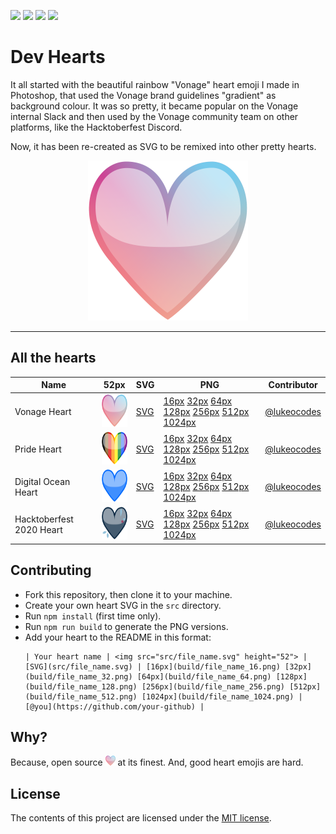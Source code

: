![](https://img.shields.io/badge/main-not%20master-green)
![](https://img.shields.io/badge/made%20with-%E2%9D%A4-d687b6)
![](https://img.shields.io/github/contributors/lukeocodes/vonage-heart)
![](https://img.shields.io/github/issues/lukeocodes/vonage-heart)

# Dev Hearts

It all started with the beautiful rainbow "Vonage" heart emoji I made in Photoshop, that used the Vonage brand guidelines "gradient" as background colour. It was so pretty, it became popular on the Vonage internal Slack and then used by the Vonage community team on other platforms, like the Hacktoberfest Discord.

Now, it has been re-created as SVG to be remixed into other pretty hearts.

<p align="center">
<img src="src/vonage_heart.svg" height="256">
</p>

<hr/>

## All the hearts

| Name | 52px | SVG | PNG | Contributor |
|---|:-:|---|---|---|
| Vonage Heart | <img src="src/vonage_heart.svg" height="52"> | [SVG](src/vonage_heart.svg) | [16px](build/vonage_heart_16.png) [32px](build/vonage_heart_32.png) [64px](build/vonage_heart_64.png) [128px](build/vonage_heart_128.png) [256px](build/vonage_heart_256.png) [512px](build/vonage_heart_512.png) [1024px](build/vonage_heart_1024.png) | [@lukeocodes](https://github.com/lukeocodes) |
| Pride Heart | <img src="src/pride_heart.svg" height="52"> | [SVG](src/pride_heart.svg) | [16px](build/pride_heart_16.png) [32px](build/pride_heart_32.png) [64px](build/pride_heart_64.png) [128px](build/pride_heart_128.png) [256px](build/pride_heart_256.png) [512px](build/pride_heart_512.png) [1024px](build/pride_heart_1024.png) | [@lukeocodes](https://github.com/lukeocodes) |
| Digital Ocean Heart | <img src="src/do_heart.svg" height="52"> | [SVG](src/do_heart.svg) | [16px](build/do_heart_16.png) [32px](build/do_heart_32.png) [64px](build/do_heart_64.png) [128px](build/do_heart_128.png) [256px](build/do_heart_256.png) [512px](build/do_heart_512.png) [1024px](build/do_heart_1024.png) | [@lukeocodes](https://github.com/lukeocodes) |
| Hacktoberfest 2020 Heart | <img src="src/hf_heart_2020.svg" height="52"> | [SVG](src/hf_heart_2020.svg) | [16px](build/hf_heart_2020_16.png) [32px](build/hf_heart_2020_32.png) [64px](build/hf_heart_2020_64.png) [128px](build/hf_heart_2020_128.png) [256px](build/hf_heart_2020_256.png) [512px](build/hf_heart_2020_512.png) [1024px](build/hf_heart_2020_1024.png) | [@lukeocodes](https://github.com/lukeocodes) |

## Contributing

- Fork this repository, then clone it to your machine.
- Create your own heart SVG in the `src` directory. 
- Run `npm install` (first time only).
- Run `npm run build` to generate the PNG versions.
- Add your heart to the README in this format:
  ```
  | Your heart name | <img src="src/file_name.svg" height="52"> | [SVG](src/file_name.svg) | [16px](build/file_name_16.png) [32px](build/file_name_32.png) [64px](build/file_name_64.png) [128px](build/file_name_128.png) [256px](build/file_name_256.png) [512px](build/file_name_512.png) [1024px](build/file_name_1024.png) | [@you](https://github.com/your-github) |
  ```

## Why?

Because, open source <img src="src/vonage_heart.svg" height="16"> at its finest. And, good heart emojis are hard.

## License

The contents of this project are licensed under the [MIT license](LICENSE).
